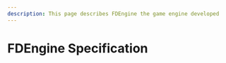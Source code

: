```yaml
---
description: This page describes FDEngine the game engine developed
---
```


# FDEngine Specification

